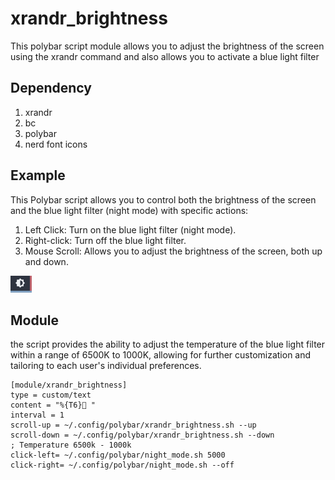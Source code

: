 # xrandr_brightness
This polybar script module allows you to adjust the brightness of the screen using the xrandr command and also allows you to activate a blue light filter

## Dependency
1. xrandr
2. bc
3. polybar
4. nerd font icons

## Example
This Polybar script allows you to control both the brightness of the screen and the blue light filter (night mode) with specific actions: 
1. Left Click: Turn on the blue light filter (night mode).
2. Right-click: Turn off the blue light filter.
3. Mouse Scroll: Allows you to adjust the brightness of the screen, both up and down.

![xrandr_brightness](https://raw.githubusercontent.com/IamJony/semi-nord-theme-bluefish/main/Screenshot_2024-02-03-12-39-11_1366x768.png)
## Module
the script provides the ability to adjust the temperature of the blue light filter within a range of 6500K to 1000K, allowing for further customization and tailoring to each user's individual preferences.

```
[module/xrandr_brightness]
type = custom/text
content = "%{T6}󰃟 "
interval = 1
scroll-up = ~/.config/polybar/xrandr_brightness.sh --up
scroll-down = ~/.config/polybar/xrandr_brightness.sh --down 
; Temperature 6500k - 1000k
click-left= ~/.config/polybar/night_mode.sh 5000 
click-right= ~/.config/polybar/night_mode.sh --off
```

